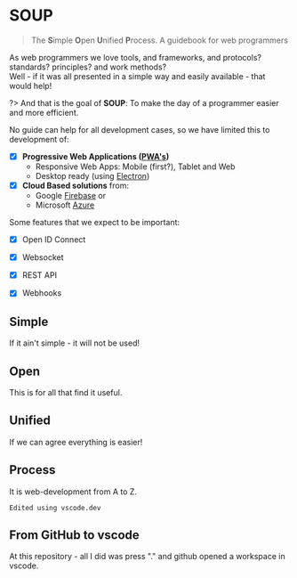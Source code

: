 # SOUP

> The **S**imple **O**pen **U**nified **P**rocess. A guidebook for web programmers

As web programmers we love tools, and frameworks, and protocols? standards? principles? and work methods?<br>
Well - if it was all presented in a simple way and easily available - that would help! 

?> And that is the goal of **SOUP**: To make the day of a programmer easier and more efficient.

No guide can help for all development cases, so we have limited this to development of:
- [x] **Progressive Web Applications ([PWA's](https://web.dev/progressive-web-apps/))**
    - Responsive Web Apps: Mobile (first?), Tablet and Web
    - Desktop ready (using [Electron](https://www.electronjs.org/))
- [x] **Cloud Based solutions** from:
    - Google [Firebase](https://firebase.google.com/) or
    - Microsoft [Azure](https://azure.microsoft.com/) 

Some features that we expect to be important:
- [x] Open ID Connect
- [x] Websocket 
- [x] REST API
- [x] Webhooks


## Simple

If it ain't simple - it will not be used!

## Open

This is for all that find it useful. 

## Unified

If we can agree everything is easier!

## Process

It is web-development from A to Z.

    Edited using vscode.dev

## From GitHub to vscode

At this repository - all I did was press "." and github opened a  workspace in vscode.